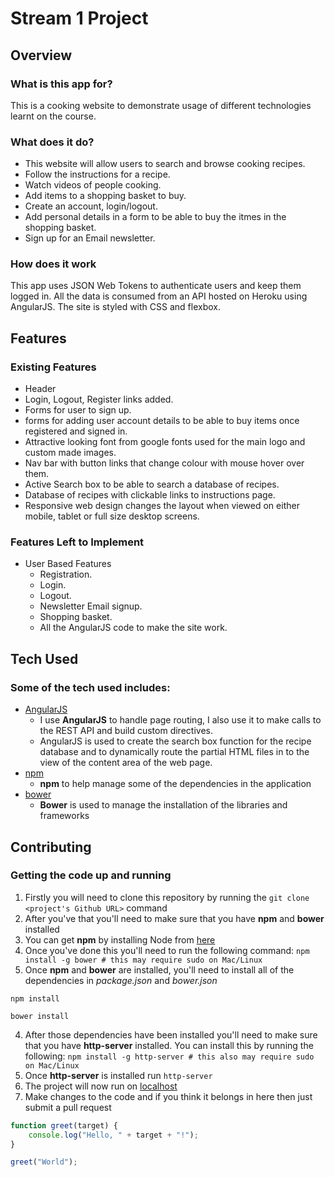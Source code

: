# Stream 1 Project

## Overview

### What is this app for?

This is a cooking website to demonstrate usage of different technologies learnt on the course.

### What does it do?

- This website will allow users to search and browse cooking recipes.
- Follow the instructions for a recipe. 
- Watch videos of people cooking.
- Add items to a shopping basket to buy.
- Create an account, login/logout.
- Add personal details in a form to be able to buy the itmes in the shopping basket.
- Sign up for an Email newsletter.

### How does it work

This app uses JSON Web Tokens to authenticate users and keep them logged in. All the data is consumed from an API hosted on Heroku using AngularJS. The site is styled with CSS and flexbox.
## Features

### Existing Features
- Header
- Login, Logout, Register links added.
- Forms for user to sign up.
- forms for adding user account details to be able to buy items once registered and signed in.
- Attractive looking font from google fonts used for the main logo and custom made images.
- Nav bar with button links that change colour with mouse hover over them.
- Active Search box to be able to search a database of recipes.
- Database of recipes with clickable links to instructions page.
- Responsive web design changes the layout when viewed on either mobile, tablet or full size desktop screens.

### Features Left to Implement
- User Based Features
	- Registration.
	- Login.
	- Logout.
	- Newsletter Email signup.
	- Shopping basket.
	- All the AngularJS code to make the site work.

## Tech Used

### Some of the tech used includes:
- [AngularJS](https://angularjs.org/)
	- I use **AngularJS** to handle page routing, I also use it to make calls to the REST API and build custom directives.
	- AngularJS is used to create the search box function for the recipe database and to dynamically route the partial HTML files in to the view of the content area of the web page.
- [npm](https://www.npmjs.com/)
	- **npm** to help manage some of the dependencies in the application
- [bower](https://bower.io/)
	- **Bower** is used to manage the installation of the libraries and frameworks
 
## Contributing

### Getting the code up and running
1. Firstly you will need to clone this repository by running the ```git clone <project's Github URL>``` command
2. After you've that you'll need to make sure that you have **npm** and **bower** installed
  1. You can get **npm** by installing Node from [here](https://nodejs.org/en/)
  2. Once you've done this you'll need to run the following command:
  	 `npm install -g bower # this may require sudo on Mac/Linux`
3. Once **npm** and **bower** are installed, you'll need to install all of the dependencies in *package.json* and *bower.json*
  ```
  npm install

  bower install
  ```
4. After those dependencies have been installed you'll need to make sure that you have **http-server** installed. You can install this by running the following: ```npm install -g http-server # this also may require sudo on Mac/Linux```
5. Once **http-server** is installed run ```http-server```
6. The project will now run on [localhost](http://127.0.0.1:8080)
7. Make changes to the code and if you think it belongs in here then just submit a pull request


```javascript
function greet(target) {
	console.log("Hello, " + target + "!");
}

greet("World");
```
